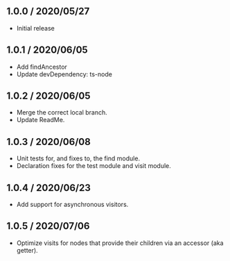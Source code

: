 ## 1.0.0 / 2020/05/27
* Initial release

## 1.0.1 / 2020/06/05  
* Add findAncestor  
* Update devDependency: ts-node

## 1.0.2 / 2020/06/05  
* Merge the correct local branch.
* Update ReadMe.

## 1.0.3 / 2020/06/08  
* Unit tests for, and fixes to, the find module.
* Declaration fixes for the test module and visit module.

## 1.0.4 / 2020/06/23  
* Add support for asynchronous visitors.

## 1.0.5 / 2020/07/06  
* Optimize visits for nodes that provide their children via an accessor (aka getter).
